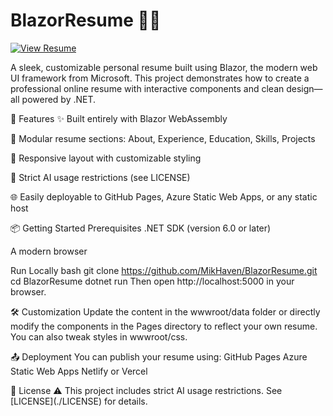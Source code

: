 # BlazorResume 🧑‍💻

[![View Resume](https://img.shields.io/badge/View-Resume-blue)](https://mikhaven.github.io/BlazorResume/)

A sleek, customizable personal resume built using Blazor, the modern web UI framework from Microsoft. This project demonstrates how to create a professional online resume with interactive components and clean design—all powered by .NET.

🚀 Features
✨ Built entirely with Blazor WebAssembly

📄 Modular resume sections: About, Experience, Education, Skills, Projects

🎨 Responsive layout with customizable styling

🧠 Strict AI usage restrictions (see LICENSE)

🌐 Easily deployable to GitHub Pages, Azure Static Web Apps, or any static host

📦 Getting Started
Prerequisites
.NET SDK (version 6.0 or later)

A modern browser

Run Locally
bash
git clone https://github.com/MikHaven/BlazorResume.git
cd BlazorResume
dotnet run
Then open http://localhost:5000 in your browser.

🛠️ Customization
Update the content in the wwwroot/data folder or directly modify the components in the Pages directory to reflect your own resume. You can also tweak styles in wwwroot/css.

📤 Deployment
You can publish your resume using:
GitHub Pages
Azure Static Web Apps
Netlify or Vercel

📄 License
⚠️ This project includes strict AI usage restrictions. See \[LICENSE](./LICENSE) for details.

